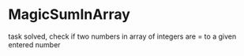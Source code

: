 # MagicSumInArray
task solved, check if two numbers in array of integers are =  to a given entered number 
